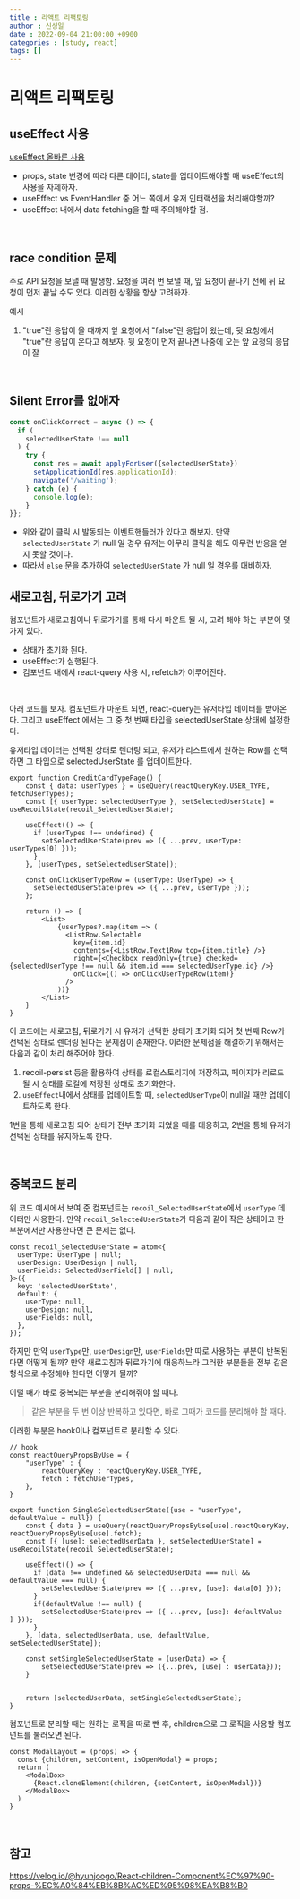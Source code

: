 ```yaml
---
title : 리액트 리팩토링
author : 신성일
date : 2022-09-04 21:00:00 +0900
categories : [study, react]
tags: []
---
```


# **리액트 리팩토링** 

## **useEffect 사용**

[useEffect 올바른 사용](https://seongil-shin.github.io/posts/useEffect-%EC%98%AC%EB%B0%94%EB%A5%B8-%EC%82%AC%EC%9A%A9/)

- props, state 변경에 따라 다른 데이터, state를 업데이트해야할 때 useEffect의 사용을 자제하자.
- useEffect vs EventHandler 중 어느 쪽에서 유저 인터랙션을 처리해야할까?
- useEffect 내에서 data fetching을 할 때 주의해야할 점.

<br/>



## **race condition 문제**

주로 API 요청을 보낼 때 발생함. 요청을 여러 번 보낼 때, 앞 요청이 끝나기 전에 뒤 요청이 먼저 끝날 수도 있다. 이러한 상황을 항상 고려하자.

예시

1. "true"란 응답이 올 때까지  앞 요청에서 "false"란 응답이 왔는데, 뒷 요청에서 "true"란 응답이 온다고 해보자. 뒷 요청이 먼저 끝나면 나중에 오는 앞 요청의 응답이 잘

<br/>

## **Silent Error를 없애자**

```js
const onClickCorrect = async () => {
  if (
    selectedUserState !== null 
  ) {
    try {
      const res = await applyForUser({selectedUserState})
      setApplicationId(res.applicationId);
      navigate('/waiting');
    } catch (e) {
      console.log(e);
    }   
}};
```

- 위와 같이 클릭 시 발동되는 이벤트핸들러가 있다고 해보자. 만약 `selectedUserState` 가 null 일 경우 유저는 아무리 클릭을 해도 아무런 반응을 얻지 못할 것이다.
- 따라서 `else` 문을 추가하여 `selectedUserState` 가 null 일 경우를 대비하자.

## **새로고침, 뒤로가기 고려**

컴포넌트가 새로고침이나 뒤로가기를 통해 다시 마운트 될 시, 고려 해야 하는 부분이 몇 가지 있다.

- 상태가 초기화 된다.
- useEffect가 실행된다.
- 컴포넌트 내에서 react-query 사용 시, refetch가 이루어진다.

<br/>

아래 코드를 보자. 컴포넌트가 마운트 되면, react-query는 유저타입 데이터를 받아온다. 그리고 useEffect 에서는 그 중 첫 번째 타입을 selectedUserState 상태에 설정한다. 

유저타입 데이터는 선택된 상태로 렌더링 되고, 유저가 리스트에서 원하는 Row를 선택하면 그 타입으로 selectedUserState 를 업데이트한다.

```react
export function CreditCardTypePage() {
    const { data: userTypes } = useQuery(reactQueryKey.USER_TYPE, fetchUserTypes);
    const [{ userType: selectedUserType }, setSelectedUserState] = useRecoilState(recoil_SelectedUserState);

    useEffect(() => {
      if (userTypes !== undefined) {
        setSelectedUserState(prev => ({ ...prev, userType: userTypes[0] }));
      }
    }, [userTypes, setSelectedUserState]);

    const onClickUserTypeRow = (userType: UserType) => {
      setSelectedUserState(prev => ({ ...prev, userType }));
    };

    return () => {
        <List>
            {userTypes?.map(item => (
              <ListRow.Selectable
                key={item.id}
                contents={<ListRow.Text1Row top={item.title} />}
                right={<Checkbox readOnly={true} checked={selectedUserType !== null && item.id === selectedUserType.id} />}
                onClick={() => onClickUserTypeRow(item)}
              />
            ))}
        </List>
    }
}
```

이 코드에는 새로고침, 뒤로가기 시 유저가 선택한 상태가 초기화 되어 첫 번째 Row가 선택된 상태로 렌더링 된다는 문제점이 존재한다. 이러한 문제점을 해결하기 위해서는 다음과 같이 처리 해주어야 한다.

1. recoil-persist 등을 활용하여 상태를 로컬스토리지에 저장하고, 페이지가 리로드 될 시 상태를 로컬에 저장된 상태로 초기화한다.
2. `useEffect`내에서 상태를 업데이트할 때, `selectedUserType`이 null일 때만 업데이트하도록 한다.

1번을 통해 새로고침 되어 상태가 전부 초기화 되었을 때를 대응하고, 2번을 통해 유저가 선택된 상태를 유지하도록 한다.

<br/>

## **중복코드 분리**

위 코드 예시에서 보여 준 컴포넌트는 `recoil_SelectedUserState`에서 `userType` 데이터만 사용한다. 만약 `recoil_SelectedUserState`가 다음과 같이 작은 상태이고 한 부분에서만 사용한다면 큰 문제는 없다.

```react
const recoil_SelectedUserState = atom<{
  userType: UserType | null;
  userDesign: UserDesign | null;
  userFields: SelectedUserField[] | null;
}>({
  key: 'selectedUserState',
  default: {
    userType: null,
    userDesign: null,
    userFields: null,
  },
});
```

 하지만 만약 `userType`만, `userDesign`만, `userFields`만 따로 사용하는 부분이 반복된다면 어떻게 될까? 만약 새로고침과 뒤로가기에 대응하느라 그러한 부분들을 전부 같은 형식으로 수정해야 한다면 어떻게 될까? 

이럴 때가 바로 중복되는 부분을 분리해줘야 할 때다.

> 같은 부분을 두 번 이상 반복하고 있다면, 바로 그때가 코드를 분리해야 할 때다.

이러한 부분은 hook이나 컴포넌트로 분리할 수 있다. 

```react
// hook
const reactQueryPropsByUse = {
    "userType" : {
        reactQueryKey : reactQueryKey.USER_TYPE,
        fetch : fetchUserTypes,
    }, 
}

export function SingleSelectedUserState({use = "userType", defaultValue = null}) {
    const { data } = useQuery(reactQueryPropsByUse[use].reactQueryKey, reactQueryPropsByUse[use].fetch);
    const [{ [use]: selectedUserData }, setSelectedUserState] = useRecoilState(recoil_SelectedUserState);
    
    useEffect(() => {
      if (data !== undefined && selectedUserData === null && defaultValue === null) {
        setSelectedUserState(prev => ({ ...prev, [use]: data[0] }));
      }
      if(defaultValue !== null) {
        setSelectedUserState(prev => ({ ...prev, [use]: defaultValue	] }));
      }
    }, [data, selectedUserData, use, defaultValue, setSelectedUserState]);
    
    const setSingleSelectedUserState = (userData) => {
        setSelectedUserState(prev => ({...prev, [use] : userData}));
    }
    
    
    return [selectedUserData, setSingleSelectedUserState];
}
```

컴포넌트로 분리할 때는 원하는 로직을 따로 뺀 후, children으로 그 로직을 사용할 컴포넌트를 불러오면 된다.

```react
const ModalLayout = (props) => {
  const {children, setContent, isOpenModal} = props;
  return (
    <ModalBox>
      {React.cloneElement(children, {setContent, isOpenModal})}
    </ModalBox>
  )
}
```





<Br/>

## **참고**

https://velog.io/@hyunjoogo/React-children-Component%EC%97%90-props-%EC%A0%84%EB%8B%AC%ED%95%98%EA%B8%B0
